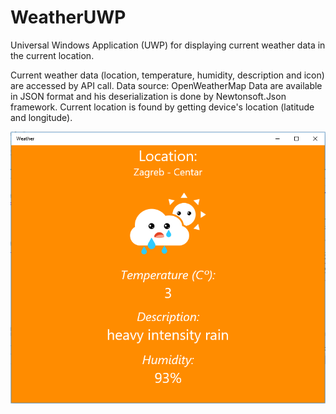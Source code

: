 # WeatherUWP

Universal Windows Application (UWP) for displaying current weather data in the current location.

Current weather data (location, temperature, humidity, description and icon) are accessed by API call. Data source: OpenWeatherMap
Data are available in JSON format and his deserialization is done by Newtonsoft.Json framework.
Current location is found by getting device's location (latitude and longitude).

![alt text](https://github.com/SuzanaMajcunic/WeatherUWP/blob/master/Home_screen.PNG?raw=true "Title")
